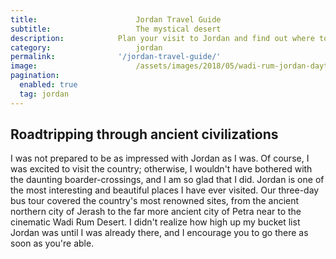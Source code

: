 ```yaml
---
title:						Jordan Travel Guide
subtitle:					The mystical desert
description:			Plan your visit to Jordan and find out where to go and what to do in Jordan. Read about itineraries, activities, places to stay and travel essentials.
category:					jordan
permalink: 				'/jordan-travel-guide/'
image:						/assets/images/2018/05/wadi-rum-jordan-daytime-landscape.jpg
pagination: 
  enabled: true
  tag: jordan
---
```


## Roadtripping through ancient civilizations

I was not prepared to be as impressed with Jordan as I was. Of course, I was excited to visit the country; otherwise, I wouldn't have bothered with the daunting boarder-crossings, and I am so glad that I did. Jordan is one of the most interesting and beautiful places I have ever visited. Our three-day bus tour covered the country's most renowned sites, from the ancient northern city of Jerash to the far more ancient city of Petra near to the cinematic Wadi Rum Desert. I didn't realize how high up my bucket list Jordan was until I was already there, and I encourage you to go there as soon as you're able.